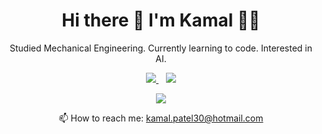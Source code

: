 <h1 align='center'>
  Hi there 👋 I'm Kamal 👨‍💻
</h1>

<p align='center'>
 Studied Mechanical Engineering. Currently learning to code. Interested in AI.
</p>

<p align='center'>
  <a href="https://www.linkedin.com/in/kamalpatel/">
    <img src="https://img.shields.io/badge/linkedin-%230077B5.svg?&style=for-the-badge&logo=linkedin&logoColor=white" />
  </a>&nbsp;&nbsp;

  <a href="https://twitter.com/camalpatel">
    <img src="https://img.shields.io/badge/twitter-%231DA1F2.svg?&style=for-the-badge&logo=twitter&logoColor=white"/>
  </a>
</p>

<p align='center'>
  <a href="#"><img src="https://github-readme-stats.vercel.app/api?username=kkratos"/></a>
</p>

<p align='center'>
  📫 How to reach me: <a href='mailto:kamal.patel30@hotmail.com'>kamal.patel30@hotmail.com</a>
</p>
